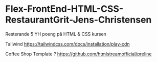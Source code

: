 # Flex-FrontEnd-HTML-CSS-RestaurantGrit-Jens-Christensen
Resterande 5 YH poeng på HTML & CSS kursen


Tailwind
https://tailwindcss.com/docs/installation/play-cdn

Coffee Shop Template ?
https://github.com/htmlstreamofficial/preline
